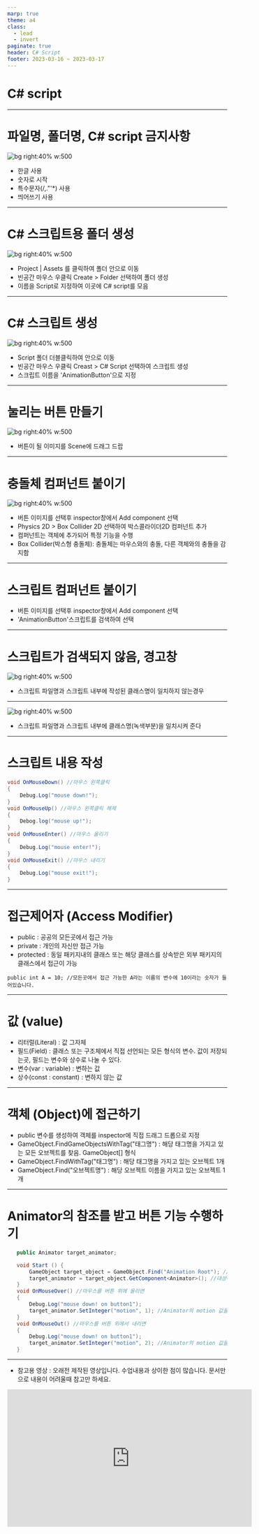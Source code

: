 ```yaml
---
marp: true
theme: a4
class:
  - lead
  - invert
paginate: true
header: C# Script
footer: 2023-03-16 ~ 2023-03-17
---
```


# C# script

---

# 파일명, 폴더명, C# script 금지사항
![bg right:40% w:500](../../Marp_images/Unity3d/Unity_2d_filename.png)
- 한글 사용
- 숫자로 시작
- 특수문자(/\,."'*) 사용
- 띄어쓰기 사용

---

# C# 스크립트용 폴더 생성
![bg right:40% w:500](../../Marp_images/Unity3d/Unity_2d_script1.png)
- Project | Assets 를 클릭하여 폴더 안으로 이동
- 빈공간 마우스 우클릭 Create > Folder 선택하여 폴더 생성
- 이름을 Script로 지정하여 이곳에 C# script를 모음

---

# C# 스크립트 생성
![bg right:40% w:500](../../Marp_images/Unity3d/Unity_2d_script2.png)
- Script 폴더 더블클릭하여 안으로 이동
- 빈공간 마우스 우클릭 Creast > C# Script 선택하여 스크립트 생성
- 스크립트 이름을 'AnimationButton'으로 지정

---

# 눌리는 버튼 만들기
![bg right:40% w:500](../../Marp_images/Unity3d/Unity_2d_script3.png)
- 버튼이 될 이미지를 Scene에 드래그 드랍

---

# 충돌체 컴퍼넌트 붙이기
![bg right:40% w:500](../../Marp_images/Unity3d/Unity_2d_script4.png)
- 버튼 이미지를 선택후 inspector창에서 Add component 선택
- Physics 2D > Box Collider 2D 선택하여 박스콜라이더2D 컴퍼넌트 추가
- 컴퍼넌트는 객체에 추가되어 특정 기능을 수행
- Box Collider(박스형 충돌체): 충돌체는 마우스와의 충돌, 다른 객체와의 충돌을 감지함

---

# 스크립트 컴퍼넌트 붙이기
- 버튼 이미지를 선택후 inspector창에서 Add component 선택
- 'AnimationButton'스크립트를 검색하여 선택

---

# 스크립트가 검색되지 않음, 경고창
![bg right:40% w:500](../../Marp_images/Unity3d/Unity_2d_script5.png)
- 스크립트 파일명과 스크립트 내부에 작성된 클래스명이 일치하지 않는경우

---
![bg right:40% w:500](../../Marp_images/Unity3d/Unity_2d_script6.png)
- 스크립트 파일명과 스크립트 내부에 클래스명(녹색부분)을 일치시켜 준다

---

# 스크립트 내용 작성
```C#
void OnMouseDown() //마우스 왼쪽클릭
{
    Debug.Log("mouse down!");
}
void OnMouseUp() //마우스 왼쪽클릭 해제
{
    Debog.log("mouse up!");
}
void OnMouseEnter() //마우스 올리기
{
    Debug.Log("mouse enter!");
}
void OnMouseExit() //마우스 내리기
{
    Debug.Log("mouse exit!");
}
```

---

# 접근제어자 (Access Modifier)

- public : 공공의 모든곳에서 접근 가능
- private : 개인의 자신만 접근 가능
- protected : 동일 패키지내의 클래스 또는 해당 클래스를 상속받은 외부 패키지의 클래스에서 접근이 가능

```
public int A = 10; //모든곳에서 접근 가능한 A라는 이름의 변수에 10이라는 숫자가 들어있습니다.
```

---

# 값 (value)
- 리터럴(Literal) : 값 그자체
- 필드(Field) : 클래스 또는 구조체에서 직접 선언되는 모든 형식의 변수. 값이 저장되는곳, 필드는 변수와 상수로 나눌 수 있다.
- 변수(var : variable) : 변하는 값
- 상수(const : constant) : 변하지 않는 값

---

# 객체 (Object)에 접근하기
- public 변수를 생성하여 객체를 inspector에 직접 드래그 드롭으로 지정
- GameObject.FindGameObjectsWithTag("태그명") : 해당 태그명을 가지고 있는 모든 오브젝트를 찾음. GameObject[] 형식
- GameObject.FindWithTag("태그명") : 해당 태그명을 가지고 있는 오브젝트 1개
- GameObject.Find("오브젝트명") : 해당 오브젝트 이름을 가지고 있는 오브젝트 1개

---

# Animator의 참조를 받고 버튼 기능 수행하기
```C#
   public Animator target_animator;

   void Start () {
       GameObject target_object = GameObject.Find("Animation Root"); //객체 이름으로 대상을 찾을 수 있음
       target_animator = target_object.GetComponent<Animator>(); //대상에 붙어있는 컴퍼넌트 Animation을 가져옴
   }	
   void OnMouseOver() //마우스를 버튼 위에 올리면
   {
       Debug.Log("mouse down! on button1");
       target_animator.SetInteger("motion", 1); //Animator의 motion 값을 1로 변경
   }
   void OnMouseOut() //마우스를 버튼 위에서 내리면
   {
       Debug.Log("mouse down! on button1");
       target_animator.SetInteger("motion", 2); //Animator의 motion 값을 2로 변경
   }
```
---

- 참고용 영상 : 오래전 제작된 영상입니다. 수업내용과 상이한 점이 많습니다. 문서만으로 내용이 어려울때 참고만 하세요.
<iframe width="560" height="315" src="https://www.youtube.com/embed/cTArD1n53Qg" title="YouTube video player" frameborder="0" allow="accelerometer; autoplay; clipboard-write; encrypted-media; gyroscope; picture-in-picture; web-share" allowfullscreen></iframe>